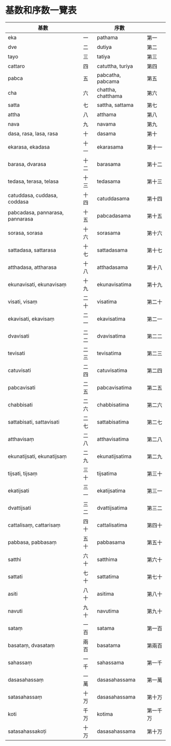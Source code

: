 # 基数和序数一覽表

|基數 | | 序數 | |
| -- | --| -- | --|
|eka |一	|pathama |第一|
|dve|二	|dutiya |第二|
|tayo|三	|tatiya |第三|
|cattaro |四	|catuttha, turiya|第四|
|pabca |五	|pabcatha, pabcama|第五|
|cha |六	|chattha, chatthama|第六|
|satta |七	|sattha, sattama|第七|
|attha |八	|atthama|第八|
|nava|九	|navama|第九|
|dasa, rasa, lasa, rasa|十	|dasama|第十|
|ekarasa, ekadasa|十一	|ekarasama|第十一|
|barasa, dvarasa|十二	|barasama|第十二|
|tedasa, terasa, telasa|十三	|tedasama|第十三|
|catuddasa, cuddasa, coddasa|十四	|catuddasama|第十四|
|pabcadasa, pannarasa, pannarasa|十五	|pabcadasama|第十五|
|sorasa, sorasa|十六	|sorasama|第十六|
|sattadasa, sattarasa|十七	|sattadasama|第十七|
|atthadasa, attharasa|十八	|atthadasama|第十八|
|ekunavisati, ekunavisaṃ|十九	|ekunavisatima|第十九|
|visati, visaṃ|二十	|visatima|第二十|
|ekavisati, ekavisaṃ|二一	|ekavisatima|第二一|
|dvavisati|二二	|dvavisatima|第二二|
|tevisati|二三	|tevisatima|第二三|
|catuvisati|二四	|catuvisatima|第二四|
|pabcavisati|二五	|pabcavisatima|第二五|
|chabbisati|二六	|chabbisatima|第二六|
|sattabisati, sattavisati|二七	|sattabisatima|第二七|
|atthavisaṃ|二八	|atthavisatima|第二八|
|ekunatijsati, ekunatijsaṃ|二九	|ekunatijsatima|第二九|
|tijsati, tijsaṃ|三十	|tijsatima|第三十|
|ekatijsati|三一	|ekatijsatima|第三一|
|dvattijsati|三二	|dvattijsatima|第三二|
|cattalisaṃ, cattarisaṃ|四十	|cattalisatima|第四十|
|pabbasa, pabbasaṃ|五十	|pabbasama|第五十|
|satthi|六十	|satthima|第六十|
|sattati|七十	|sattatima |第七十|
|asiti|八十	|asitima|第八十|
|navuti|九十	|navutima|第九十|
|sataṃ|一百	|satama|第一百|
|basataṃ, dvasataṃ|兩百	|basatama|第兩百|
|sahassaṃ|一千	|sahassama|第一千|
|dasasahassaṃ|一萬	|dasasahassama|第一萬|
|satasahassaṃ|十万	|dasasahassama|第十万|
|koti |千万	|kotima|第一千万|
|satasahassakoṭi|十万	|dasasahassama|第十万|
